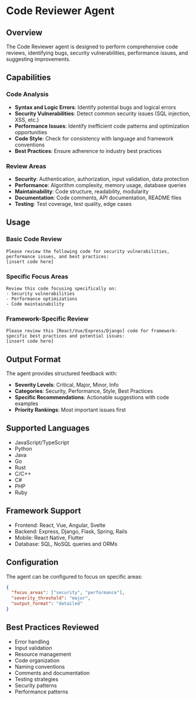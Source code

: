 # Code Reviewer Agent

## Overview
The Code Reviewer agent is designed to perform comprehensive code reviews, identifying bugs, security vulnerabilities, performance issues, and suggesting improvements.

## Capabilities

### Code Analysis
- **Syntax and Logic Errors**: Identify potential bugs and logical errors
- **Security Vulnerabilities**: Detect common security issues (SQL injection, XSS, etc.)
- **Performance Issues**: Identify inefficient code patterns and optimization opportunities
- **Code Style**: Check for consistency with language and framework conventions
- **Best Practices**: Ensure adherence to industry best practices

### Review Areas
- **Security**: Authentication, authorization, input validation, data protection
- **Performance**: Algorithm complexity, memory usage, database queries
- **Maintainability**: Code structure, readability, modularity
- **Documentation**: Code comments, API documentation, README files
- **Testing**: Test coverage, test quality, edge cases

## Usage

### Basic Code Review
```
Please review the following code for security vulnerabilities, performance issues, and best practices:
[insert code here]
```

### Specific Focus Areas
```
Review this code focusing specifically on:
- Security vulnerabilities
- Performance optimizations
- Code maintainability
```

### Framework-Specific Review
```
Please review this [React/Vue/Express/Django] code for framework-specific best practices and potential issues:
[insert code here]
```

## Output Format
The agent provides structured feedback with:
- **Severity Levels**: Critical, Major, Minor, Info
- **Categories**: Security, Performance, Style, Best Practices
- **Specific Recommendations**: Actionable suggestions with code examples
- **Priority Rankings**: Most important issues first

## Supported Languages
- JavaScript/TypeScript
- Python
- Java
- Go
- Rust
- C/C++
- C#
- PHP
- Ruby

## Framework Support
- Frontend: React, Vue, Angular, Svelte
- Backend: Express, Django, Flask, Spring, Rails
- Mobile: React Native, Flutter
- Database: SQL, NoSQL queries and ORMs

## Configuration
The agent can be configured to focus on specific areas:
```json
{
  "focus_areas": ["security", "performance"],
  "severity_threshold": "major",
  "output_format": "detailed"
}
```

## Best Practices Reviewed
- Error handling
- Input validation
- Resource management
- Code organization
- Naming conventions
- Comments and documentation
- Testing strategies
- Security patterns
- Performance patterns